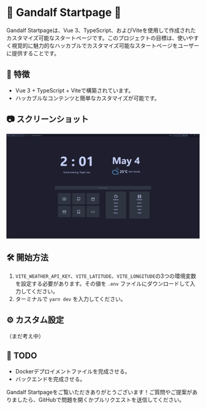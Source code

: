 # 🧙 Gandalf Startpage 🧝

Gandalf Startpageは、Vue 3、TypeScript、およびViteを使用して作成されたカスタマイズ可能なスタートページです。このプロジェクトの目標は、使いやすく視覚的に魅力的なハッカブルでカスタマイズ可能なスタートページをユーザーに提供することです。

## 🚀 特徴

- Vue 3 + TypeScript + Viteで構築されています。
- ハッカブルなコンテンツと簡単なカスタマイズが可能です。

## 📷 スクリーンショット

![Gandalf Startpage スクリーンショット](screenshot.png)

## 🛠️ 開始方法

1. `VITE_WEATHER_API_KEY`、`VITE_LATITUDE`、`VITE_LONGITUDE`の3つの環境変数を設定する必要があります。その値を `.env` ファイルにダウンロードして入力してください。
2. ターミナルで `yarn dev` を入力してください。

## ⚙️ カスタム設定

（まだ考え中）

## 📝 TODO

- Dockerデプロイメントファイルを完成させる。
- バックエンドを完成させる。

Gandalf Startpageをご覧いただきありがとうございます！ご質問やご提案がありましたら、GitHubで問題を開くかプルリクエストを送信してください。
